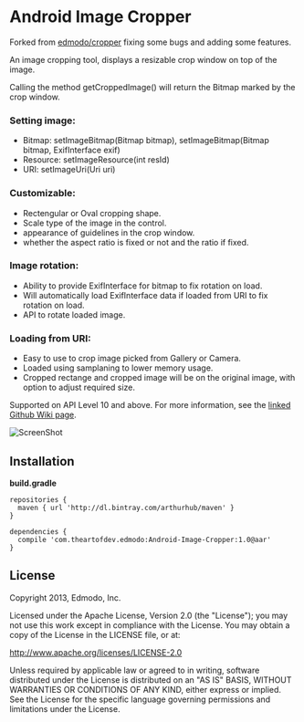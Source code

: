 Android Image Cropper
=======
Forked from [edmodo/cropper](https://github.com/edmodo/cropper) fixing some bugs and adding some features.

An image cropping tool, displays a resizable crop window on top of the image. 

Calling the method getCroppedImage() will return the Bitmap marked by the crop window.

### Setting image:
 - Bitmap: setImageBitmap(Bitmap bitmap), setImageBitmap(Bitmap bitmap, ExifInterface exif)
 - Resource: setImageResource(int resId)
 - URI: setImageUri(Uri uri)  

### Customizable:
- Rectengular or Oval cropping shape.
- Scale type of the image in the control.
- appearance of guidelines in the crop window.
- whether the aspect ratio is fixed or not and the ratio if fixed.

### Image rotation:
- Ability to provide ExifInterface for bitmap to fix rotation on load.
- Will automatically load ExifInterface data if loaded from URI to fix rotation on load.
- API to rotate loaded image.

### Loading from URI:
- Easy to use to crop image picked from Gallery or Camera.
- Loaded using samplaning to lower memory usage.
- Cropped rectange and cropped image will be on the original image, with option to adjust required size.

Supported on API Level 10 and above.
For more information, see the [linked Github Wiki page](https://github.com/edmodo/cropper/wiki). 

![ScreenShot](https://github.com/ArthurHub/Android-Image-Cropper/blob/master/demo.jpg?raw=true)

## Installation

**build.gradle**

	repositories {
	  maven { url 'http://dl.bintray.com/arthurhub/maven' }
	}

	dependencies {
	  compile 'com.theartofdev.edmodo:Android-Image-Cropper:1.0@aar'
	}

## License

Copyright 2013, Edmodo, Inc. 

Licensed under the Apache License, Version 2.0 (the "License"); you may not use this work except in compliance with the License.
You may obtain a copy of the License in the LICENSE file, or at:

http://www.apache.org/licenses/LICENSE-2.0

Unless required by applicable law or agreed to in writing, software distributed under the License is distributed on an "AS IS" BASIS, WITHOUT WARRANTIES OR CONDITIONS OF ANY KIND, either express or implied. See the License for the specific language governing permissions and limitations under the License.
